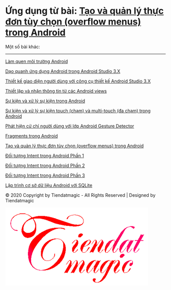 # Ứng dụng từ bài: <a href="https://ngocminhtran.com/2018/10/27/tao-va-quan-ly-thuc-don-tuy-chon-overflow-menus-trong-android/">Tạo và quản lý thực đơn tùy chọn (overflow menus) trong Android</a>

Một số bài khác:
***
<a href="https://github.com/tiendatmagic/helloworldandroid/tree/master/helloworldandroid-master">Làm quen môi trường Android</a>

<a href="https://github.com/tiendatmagic/helloworldandroid/tree/master/daoquanhandroid-master">Dạo quanh ứng dụng Android trong Android Studio 3.X </a>

<a href="https://github.com/tiendatmagic/helloworldandroid/tree/master/LayoutSample-master">Thiết kế giao diện người dùng với công cụ thiết kế Android Studio 3.X </a>

<a href="https://github.com/tiendatmagic/helloworldandroid/tree/master/MyFirstAndroidApplication-master">Thiết lập và nhận thông tin từ các Android views</a>

<a href="https://github.com/tiendatmagic/helloworldandroid/tree/master/androidbasicview-master">Sự kiện và xử lý sự kiện trong Android</a>

<a href="https://github.com/tiendatmagic/helloworldandroid/tree/master/MotionEvent-master">Sự kiện và xử lý sự kiện touch (chạm) và multi-touch (đa chạm) trong Android</a>

<a href="https://github.com/tiendatmagic/helloworldandroid/tree/master/CommonGestures-master">Phát hiện cử chỉ người dùng với lớp Android Gesture Detector</a>

<a href="https://github.com/tiendatmagic/helloworldandroid/tree/master/FragmentExample-master">Fragments trong Android</a>

<a href="https://github.com/tiendatmagic/helloworldandroid/tree/master/Menu_example_android-master">Tạo và quản lý thực đơn tùy chọn (overflow menus) trong Android</a>

<a href="https://github.com/tiendatmagic/helloworldandroid/tree/master/ExplicitIntent-master">Đối tượng Intent trong Android Phần 1</a>
	
<a href="https://github.com/tiendatmagic/helloworldandroid/tree/master/ImplicitIntent-master">Đối tượng Intent trong Android Phần 2</a>
	
<a href="https://github.com/tiendatmagic/helloworldandroid/tree/master/SendBroadcast-master">Đối tượng Intent trong Android Phần 3</a>

<a href="https://github.com/tiendatmagic/helloworldandroid/tree/master/SQLiteDemoApplication-master">Lập trình cơ sở dữ liệu Android với SQLite</a>

© 2020 Copyright by Tiendatmagic - All Rights Reserved | Designed by Tiendatmagic

![image](../tiendatmagicc.png)
